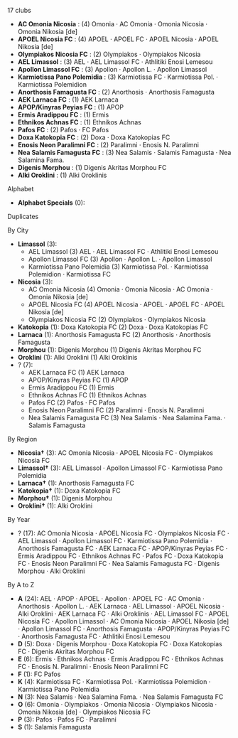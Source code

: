 17 clubs

- **AC Omonia Nicosia** : (4) Omonia · AC Omonia · Omonia Nicosia · Omonia Nikosia [de]
- **APOEL Nicosia FC** : (4) APOEL · APOEL FC · APOEL Nicosia · APOEL Nikosia [de]
- **Olympiakos Nicosia FC** : (2) Olympiakos · Olympiakos Nicosia
- **AEL Limassol** : (3) AEL · AEL Limassol FC · Athlitiki Enosi Lemesou
- **Apollon Limassol FC** : (3) Apollon · Apollon L. · Apollon Limassol
- **Karmiotissa Pano Polemidia** : (3) Karmiotissa FC · Karmiotissa Pol. · Karmiotissa Polemidion
- **Anorthosis Famagusta FC** : (2) Anorthosis · Anorthosis Famagusta
- **AEK Larnaca FC** : (1) AEK Larnaca
- **APOP/Kinyras Peyias FC** : (1) APOP
- **Ermis Aradippou FC** : (1) Ermis
- **Ethnikos Achnas FC** : (1) Ethnikos Achnas
- **Pafos FC** : (2) Pafos · FC Pafos
- **Doxa Katokopia FC** : (2) Doxa · Doxa Katokopias FC
- **Enosis Neon Paralimni FC** : (2) Paralimni · Enosis N. Paralimni
- **Nea Salamis Famagusta FC** : (3) Nea Salamis · Salamis Famagusta · Nea Salamina Fama.
- **Digenis Morphou** : (1) Digenis Akritas Morphou FC
- **Alki Oroklini** : (1) Alki Oroklinis




Alphabet

- **Alphabet Specials** (0): 




Duplicates





By City

- **Limassol** (3): 
  - AEL Limassol  (3) AEL · AEL Limassol FC · Athlitiki Enosi Lemesou
  - Apollon Limassol FC  (3) Apollon · Apollon L. · Apollon Limassol
  - Karmiotissa Pano Polemidia  (3) Karmiotissa Pol. · Karmiotissa Polemidion · Karmiotissa FC
- **Nicosia** (3): 
  - AC Omonia Nicosia  (4) Omonia · Omonia Nicosia · AC Omonia · Omonia Nikosia [de]
  - APOEL Nicosia FC  (4) APOEL Nicosia · APOEL · APOEL FC · APOEL Nikosia [de]
  - Olympiakos Nicosia FC  (2) Olympiakos · Olympiakos Nicosia
- **Katokopia** (1): Doxa Katokopia FC  (2) Doxa · Doxa Katokopias FC
- **Larnaca** (1): Anorthosis Famagusta FC  (2) Anorthosis · Anorthosis Famagusta
- **Morphou** (1): Digenis Morphou  (1) Digenis Akritas Morphou FC
- **Oroklini** (1): Alki Oroklini  (1) Alki Oroklinis
- ? (7): 
  - AEK Larnaca FC  (1) AEK Larnaca
  - APOP/Kinyras Peyias FC  (1) APOP
  - Ermis Aradippou FC  (1) Ermis
  - Ethnikos Achnas FC  (1) Ethnikos Achnas
  - Pafos FC  (2) Pafos · FC Pafos
  - Enosis Neon Paralimni FC  (2) Paralimni · Enosis N. Paralimni
  - Nea Salamis Famagusta FC  (3) Nea Salamis · Nea Salamina Fama. · Salamis Famagusta




By Region

- **Nicosia†** (3):   AC Omonia Nicosia · APOEL Nicosia FC · Olympiakos Nicosia FC
- **Limassol†** (3):   AEL Limassol · Apollon Limassol FC · Karmiotissa Pano Polemidia
- **Larnaca†** (1):   Anorthosis Famagusta FC
- **Katokopia†** (1):   Doxa Katokopia FC
- **Morphou†** (1):   Digenis Morphou
- **Oroklini†** (1):   Alki Oroklini




By Year

- ? (17):   AC Omonia Nicosia · APOEL Nicosia FC · Olympiakos Nicosia FC · AEL Limassol · Apollon Limassol FC · Karmiotissa Pano Polemidia · Anorthosis Famagusta FC · AEK Larnaca FC · APOP/Kinyras Peyias FC · Ermis Aradippou FC · Ethnikos Achnas FC · Pafos FC · Doxa Katokopia FC · Enosis Neon Paralimni FC · Nea Salamis Famagusta FC · Digenis Morphou · Alki Oroklini






By A to Z

- **A** (24): AEL · APOP · APOEL · Apollon · APOEL FC · AC Omonia · Anorthosis · Apollon L. · AEK Larnaca · AEL Limassol · APOEL Nicosia · Alki Oroklini · AEK Larnaca FC · Alki Oroklinis · AEL Limassol FC · APOEL Nicosia FC · Apollon Limassol · AC Omonia Nicosia · APOEL Nikosia [de] · Apollon Limassol FC · Anorthosis Famagusta · APOP/Kinyras Peyias FC · Anorthosis Famagusta FC · Athlitiki Enosi Lemesou
- **D** (5): Doxa · Digenis Morphou · Doxa Katokopia FC · Doxa Katokopias FC · Digenis Akritas Morphou FC
- **E** (6): Ermis · Ethnikos Achnas · Ermis Aradippou FC · Ethnikos Achnas FC · Enosis N. Paralimni · Enosis Neon Paralimni FC
- **F** (1): FC Pafos
- **K** (4): Karmiotissa FC · Karmiotissa Pol. · Karmiotissa Polemidion · Karmiotissa Pano Polemidia
- **N** (3): Nea Salamis · Nea Salamina Fama. · Nea Salamis Famagusta FC
- **O** (6): Omonia · Olympiakos · Omonia Nicosia · Olympiakos Nicosia · Omonia Nikosia [de] · Olympiakos Nicosia FC
- **P** (3): Pafos · Pafos FC · Paralimni
- **S** (1): Salamis Famagusta




